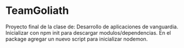 # TeamGoliath
Proyecto final de la clase de: Desarrollo de aplicaciones de vanguardia. Inicializar con npm init para descargar modulos/dependencias. En el package agregar un nuevo script para inicializar nodemon.
